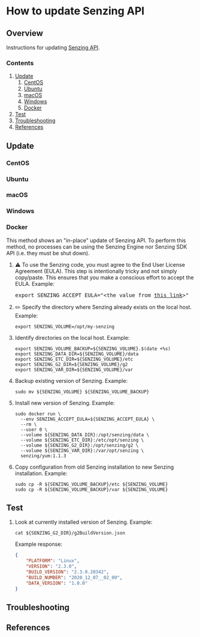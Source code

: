 # How to update Senzing API

## Overview

Instructions for updating [Senzing API](../WHATIS/senzing-api.md).

### Contents

1. [Update](#update)
    1. [CentOS](#centos)
    1. [Ubuntu](#ubuntu)
    1. [macOS](#macos)
    1. [Windows](#windows)
    1. [Docker](#docker)
1. [Test](#test)
1. [Troubleshooting](#troubleshooting)
1. [References](#references)

## Update

### CentOS

### Ubuntu

### macOS

### Windows

### Docker

This method shows an "in-place" update of Senzing API.
To perform this method, no processes can be using the Senzing Engine nor Senzing SDK API
(i.e. they must be shut down).

1. :warning: To use the Senzing code, you must agree to the End User License Agreement (EULA).
   This step is intentionally tricky and not simply copy/paste.
   This ensures that you make a conscious effort to accept the EULA.
   Example:

    <pre>export SENZING_ACCEPT_EULA="&lt;the value from <a href="https://github.com/Senzing/knowledge-base/blob/main/lists/environment-variables.md#senzing_accept_eula">this link</a>&gt;"</pre>

1. :pencil2: Specify the directory where Senzing already exists on the local host.
   Example:

    ```console
    export SENZING_VOLUME=/opt/my-senzing
    ```

1. Identify directories on the local host.
   Example:

    ```console
    export SENZING_VOLUME_BACKUP=${SENZING_VOLUME}.$(date +%s)
    export SENZING_DATA_DIR=${SENZING_VOLUME}/data
    export SENZING_ETC_DIR=${SENZING_VOLUME}/etc
    export SENZING_G2_DIR=${SENZING_VOLUME}/g2
    export SENZING_VAR_DIR=${SENZING_VOLUME}/var
    ```

1. Backup existing version of Senzing.
   Example:

    ```console
    sudo mv ${SENZING_VOLUME} ${SENZING_VOLUME_BACKUP}
    ```

1. Install new version of Senzing.
   Example:

    ```console
    sudo docker run \
      --env SENZING_ACCEPT_EULA=${SENZING_ACCEPT_EULA} \
      --rm \
      --user 0 \
      --volume ${SENZING_DATA_DIR}:/opt/senzing/data \
      --volume ${SENZING_ETC_DIR}:/etc/opt/senzing \
      --volume ${SENZING_G2_DIR}:/opt/senzing/g2 \
      --volume ${SENZING_VAR_DIR}:/var/opt/senzing \
      senzing/yum:1.1.3
    ```

1. Copy configuration from old Senzing installation to new Senzing installation.
   Example:

    ```console
    sudo cp -R ${SENZING_VOLUME_BACKUP}/etc ${SENZING_VOLUME}
    sudo cp -R ${SENZING_VOLUME_BACKUP}/var ${SENZING_VOLUME}
    ```

## Test

1. Look at currently installed version of Senzing.
   Example:

    ```console
    cat ${SENZING_G2_DIR}/g2BuildVersion.json
    ```

   Example response:

    ```json
    {
        "PLATFORM": "Linux",
        "VERSION": "2.3.0",
        "BUILD_VERSION": "2.3.0.20342",
        "BUILD_NUMBER": "2020_12_07__02_00",
        "DATA_VERSION": "1.0.0"
    }
    ```

## Troubleshooting

## References
